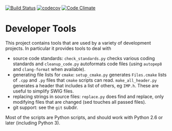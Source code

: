 [![Build Status](https://travis-ci.org/salilab/developer_tools.svg?branch=master)](https://travis-ci.org/salilab/developer_tools)
[![codecov](https://codecov.io/gh/salilab/developer_tools/branch/master/graph/badge.svg)](https://codecov.io/gh/salilab/developer_tools)
[![Code Climate](https://codeclimate.com/github/salilab/developer_tools/badges/gpa.svg)](https://codeclimate.com/github/salilab/developer_tools)

# Developer Tools

This project contains tools that are used by a variety of development projects.
In particular it provides tools to deal with

- source code standards: `check_standards.py` checks various coding standards
  and `cleanup_code.py` autoformats code files (using `autopep8` and
  `clang-format` when available).
- generating file lists for `cmake`: `setup_cmake.py` generates `Files.cmake`
  lists of `.cpp` and `.py` files that `cmake` scripts can read.
  `make_all_header.py` generates a header that includes a list of others,
  eg `IMP.h`. These are useful to simplify SWIG files.
- replacing strings in source files: `replace.py` does find and replace,
  only modifying files that are changed (sed touches all passed files).
- git support: see the `git` subdir.

Most of the scripts are Python scripts, and should work with Python 2.6 or
later (including Python 3).
